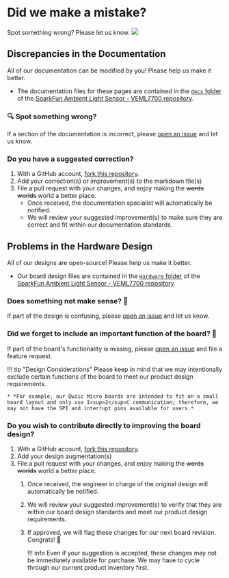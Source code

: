# Did we make a mistake?

Spot something wrong? Please let us know. <a href="https://github.com/sparkfun/SparkFun_Red_Vision_Kit_for_XRP/issues" alt="Issues"><img src="https://img.shields.io/github/issues/sparkfun/SparkFun_Red_Vision_Kit_for_XRP.svg" /></a>


## Discrepancies in the Documentation

All of our documentation can be modified by you! Please help us make it better.

* The documentation files for these pages are contained in the [`docs` folder](https://github.com/sparkfun/SparkFun_Red_Vision_Kit_for_XRP/tree/main/docs) of the [SparkFun Ambient Light Sensor - VEML7700 repository](https://github.com/sparkfun/SparkFun_Red_Vision_Kit_for_XRP).

### 🔍 Spot something wrong?

If a section of the documentation is incorrect, please [open an issue](https://github.com/sparkfun/SparkFun_Red_Vision_Kit_for_XRP/issues) and let us know.

### Do you have a suggested correction?

1. With a GitHub account, [fork this repository](https://github.com/sparkfun/SparkFun_Red_Vision_Kit_for_XRP/fork).
2. Add your correction(s) or improvement(s) to the markdown file(s)
3. File a pull request with your changes, and enjoy making the ~~words~~ ~~worlds~~ world a better place.
	* Once received, the documentation specialist will automatically be notified.
	* We will review your suggested improvement(s) to make sure they are correct and fit within our documentation standards.

## Problems in the Hardware Design

All of our designs are open-source! Please help us make it better.

* Our board design files are contained in the [`Hardware` folder](https://github.com/sparkfun/SparkFun_Red_Vision_Kit_for_XRP/tree/main/Hardware) of the [SparkFun Ambient Light Sensor - VEML7700 repository](https://github.com/sparkfun/SparkFun_Red_Vision_Kit_for_XRP).

### Does something not make sense? 🤔

If part of the design is confusing, please [open an issue](https://github.com/sparkfun/SparkFun_Red_Vision_Kit_for_XRP/issues) and let us know.

### Did we forget to include an important function of the board? 🤦

If part of the board's functionality is missing, please [open an issue](https://github.com/sparkfun/SparkFun_Red_Vision_Kit_for_XRP/issues) and file a feature request.

!!! tip "Design Considerations"
	Please keep in mind that we may intentionally exclude certain functions of the board to meet our product design requirements.
	
	* *For example, our Qwiic Micro boards are intended to fit on a small board layout and only use I<sup>2</sup>C communication; therefore, we may not have the SPI and interrupt pins available for users.*


### Do you wish to contribute directly to improving the board design?

1. With a GitHub account, [fork this repository](https://github.com/sparkfun/SparkFun_Red_Vision_Kit_for_XRP/fork).
2. Add your design augmentation(s)
3. File a pull request with your changes, and enjoy making the ~~words~~ ~~worlds~~ world a better place.
	1. Once received, the engineer in charge of the original design will automatically be notified.
	2. We will review your suggested improvement(s) to verify that they are within our board design standards and meet our product design requirements.
	3. If approved, we will flag these changes for our next board revision. Congrats! 🍻

		!!! info
			Even if your suggestion is accepted, these changes may not be immediately available for purchase. We may have to cycle through our current product inventory first.